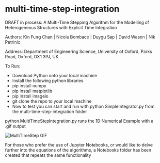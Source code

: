 # multi-time-step-integration

DRAFT in process: 
A Multi-Time Stepping Algorithm for the Modelling of Heterogeneous Structures with Explicit Time Integration

Authors:
Kin Fung Chan | Nicola Bombace | Duygu Sap | David Wason | Nik Petrinic

Address:
Department of Engineering Science,
University of Oxford, Parks Road, Oxford,
OX1 3PJ, UK

To Run:
- Download Python onto your local machine
- Install the following python libraries
- pip install numpy
- pip install matplotlib
- pip install imageio
- git clone the repo to your local machine
- Now to test you can start and run with python SimpleIntegrator.py from the multi-time-step-integration folder

python MultiTimeStepIntegration.py runs the 1D Numerical Example with a .gif output

![MultiTimeStep GIF](Updated_Multi-time-step.gif)

For those who prefer the use of Jupyter Notebooks, or would like to delve further into the equations of the
algorithms, a Notebooks folder has been created that repeats the same functionality
